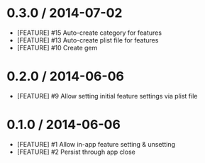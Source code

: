 # 0.3.0 / 2014-07-02

 * [FEATURE] #15 Auto-create category for features
 * [FEATURE] #13 Auto-create plist file for features
 * [FEATURE] #10 Create gem

# 0.2.0 / 2014-06-06

 * [FEATURE] #9 Allow setting initial feature settings via plist file

# 0.1.0 / 2014-06-06

 * [FEATURE] #1 Allow in-app feature setting & unsetting
 * [FEATURE] #2 Persist through app close

